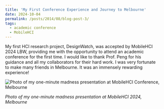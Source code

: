 ```yaml
---
title: 'My First Conference Experience and Journey to Melbourne'
date: 2024-10-04
permalink: /posts/2014/08/blog-post-3/
tags:
  - academic conference
  - MobileHCI
---
```


My first HCI research project, DesignWatch, was accepted by MobileHCI 2024 LBW, providing me with the opportunity to attend an academic conference for the first time. I would like to thank Prof. Peng for his guidance and all my collaborators for their hard work. I was very fortunate to make many friends in Melbourne. It was an immensely rewarding experience!

![Photo of my one-minute madness presentation at MobileHCI Conference, Melbourne](https://github.com/Xiucheng-Zhang/XiuchengZhang/blob/fed3812abb4c2f73552241d8b42fcbf0b820d2b8/images/MobileHCIpre.png)

*Photo of my one-minute madness presentation at MobileHCI 2024, Melbourne*

